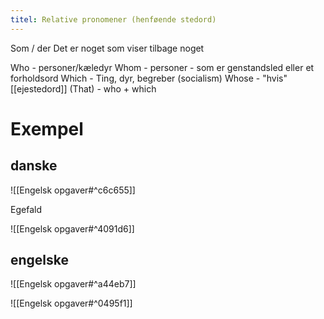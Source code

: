 ```yaml
---
titel: Relative pronomener (henføende stedord)
---
```

Som / der
Det er noget som viser tilbage noget

Who - personer/kæledyr
Whom - personer - som er genstandsled eller et forholdsord 
Which - Ting, dyr, begreber (socialism)
Whose - "hvis" [[ejestedord]]
(That) - who + which

# Exempel
## danske 
![[Engelsk opgaver#^c6c655]]

Egefald

![[Engelsk opgaver#^4091d6]] 

## engelske 
![[Engelsk opgaver#^a44eb7]] 

![[Engelsk opgaver#^0495f1]]
